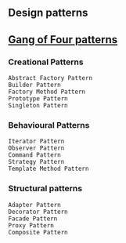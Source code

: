## Design patterns


## [Gang of Four patterns](https://kariera.future-processing.pl/blog/design-patterns/)

### Creational Patterns
    Abstract Factory Pattern
    Builder Pattern
    Factory Method Pattern
    Prototype Pattern
    Singleton Pattern

### Behavioural Patterns
    Iterator Pattern
    Observer Pattern
    Command Pattern
    Strategy Pattern
    Template Method Pattern

### Structural patterns
    Adapter Pattern
    Decorator Pattern
    Facade Pattern
    Proxy Pattern
    Composite Pattern